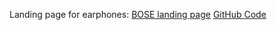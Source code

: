 
Landing page for earphones: 
[BOSE landing page](https://illia-skladnik.github.io/BOSE-landing/) 
[GitHub Code](https://github.com/Illia-Skladnik/BOSE-landing#readme) 

